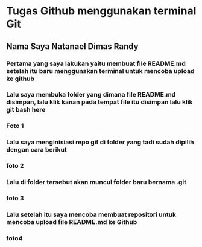 # Tugas Github menggunakan terminal Git

## Nama Saya Natanael Dimas Randy

### Pertama yang saya lakukan yaitu membuat file README.md setelah itu baru menggunakan terminal untuk mencoba upload ke github

### Lalu saya membuka folder yang dimana file README.md disimpan, lalu klik kanan pada tempat file itu disimpan lalu klik git bash here
### Foto 1

### Lalu saya menginisiasi repo git di folder yang tadi sudah dipilih dengan cara berikut
### foto 2

### Lalu di folder tersebut akan muncul folder baru bernama .git
### foto 3

### Lalu setelah itu saya mencoba membuat repositori untuk mencoba upload file README.md ke Github

### foto4

